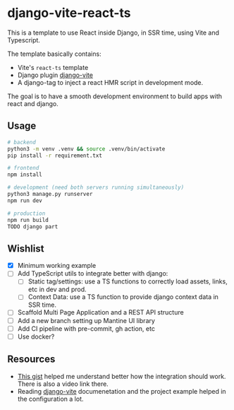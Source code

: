 # django-vite-react-ts

This is a template to use React inside Django, in SSR time, using Vite and Typescript.

The template basically contains:

- Vite's `react-ts` template
- Django plugin [django-vite](https://github.com/MrBin99/django-vite)
- A django-tag to inject a react HMR script in development mode.

The goal is to have a smooth development environment to build apps with react and django.

## Usage

```bash
# backend
python3 -m venv .venv && source .venv/bin/activate
pip install -r requirement.txt

# frontend
npm install

# development (need both servers running simultaneously)
python3 manage.py runserver
npm run dev

# production
npm run build
TODO django part
```

## Wishlist

- [x] Minimum working example
- [ ] Add TypeScript utils to integrate better with django:
    - [ ] Static tag/settings: use a TS functions to correctly load assets, links, etc in dev and prod.
    - [ ] Context Data: use a TS function to provide django context data in SSR time.
- [ ] Scaffold Multi Page Application and a REST API structure
- [ ] Add a new branch setting up Mantine UI library
- [ ] Add CI pipeline with pre-commit, gh action, etc
- [ ] Use docker?

## Resources

- [This gist](https://gist.github.com/lucianoratamero/7fc9737d24229ea9219f0987272896a2) helped me understand better how the integration should work. There is also a video link there.
- Reading [django-vite](https://github.com/MrBin99/django-vite) documenetation and the project example helped in the configuration a lot.
